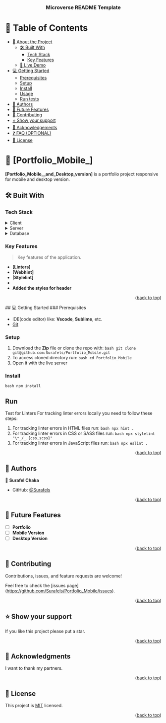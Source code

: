 <a name="readme-top"></a>
<div align="center">

  <h3><b>Microverse README Template</b></h3>

</div>

# 📗 Table of Contents

- [📖 About the Project](#about-project)
  - [🛠 Built With](#built-with)
    - [Tech Stack](#tech-stack)
    - [Key Features](#key-features)
  - [🚀 Live Demo](#live-demo)
- [💻 Getting Started](#getting-started)
  - [Prerequisites](#prerequisites)
  - [Setup](#setup)
  - [Install](#install)
  - [Usage](#usage)
  - [Run tests](#run-tests)
- [👥 Authors](#authors)
- [🔭 Future Features](#future-features)
- [🤝 Contributing](#contributing)
- [⭐️ Show your support](#support)
- [🙏 Acknowledgements](#acknowledgements)
- [❓ FAQ (OPTIONAL)](#faq)
- [📝 License](#license)

# 📖 [Portfolio_Mobile_] <a name="Portfolio_Mobile_and_Desktop_version"></a>
**[Portfolio_Mobile__and_Desktop_version]** is a portfolio project responsive for mobile and desktop version.

## 🛠 Built With <a name="built-with"></a>

### Tech Stack <a name="tech-stack"></a>
<details>
  <summary>Client</summary>
  <ul>
    <li><a href="https://reactjs.org/">React.js</a></li>
  </ul>
</details>
<details>
  <summary>Server</summary>
  <ul>
    <li><a href="https://expressjs.com/">Express.js</a></li>
  </ul>
</details>
<details>
<summary>Database</summary>
</details>

### Key Features <a name="key-features"></a>

> Key features of the application.
- **[Linters]**
- **[Webhint]**
- **[Stylelint]**
-
- **Added the styles for header**

<p align="right">(<a href="#readme-top">back to top</a>)</p>
## 💻 Getting Started <a name="getting-started"></a>
### Prerequisites

- IDE(code editor) like: **Vscode**, **Sublime**, etc. 
- [Git](https://www.linode.com/docs/guides/how-to-install-git-on-linux-mac-and-windows/) 

### Setup

1. Download the **Zip** file or clone the repo with:
```bash git clone git@github.com:Surafels/Portfolio_Mobile.git ``` 
2. To access cloned directory run: 
```bash cd Portfolio_Mobile ``` 
3. Open it with the live server 

### Install

```bash npm install ``` 

## Run

Test for Linters For tracking linter errors locally you need to follow these steps: 
1. For tracking linter errors in HTML files run:
```bash npx hint . ``` 
2. For tracking linter errors in CSS or SASS files run:
```bash npx stylelint "\*_/_.{css,scss}" ``` 
3. For tracking linter errors in JavaScript files run:
```bash npx eslint . ``` 


<p align="right">(<a href="#readme-top">back to top</a>)</p>


## 👥 Authors <a name="authors"></a>

👤 **Surafel Chaka**
- GitHub: [@Surafels](https://github.com/Surafels)

<p align="right">(<a href="#readme-top">back to top</a>)</p>

## 🔭 Future Features <a name="future-features"></a>
- [ ] **Portfolio**
- [ ] **Mobile Version**
- [ ] **Desktop Version**

<p align="right">(<a href="#readme-top">back to top</a>)</p>

## 🤝 Contributing <a name="contributing"></a>

Contributions, issues, and feature requests are welcome!

Feel free to check the [issues page]
(https://github.com/Surafels/Portfolio_Mobile/issues).

<p align="right">(<a href="#readme-top">back to top</a>)</p>

## ⭐️ Show your support <a name="support"></a>

If you like this project please put a star.

<p align="right">(<a href="#readme-top">back to top</a>)</p>

## 🙏 Acknowledgments <a name="acknowledgements"></a>

I want to thank my partners.


<p align="right">(<a href="#readme-top">back to top</a>)</p>


## 📝 License <a name="license"></a>

This project is [MIT](./MIT.md) licensed.
<p align="right">(<a href="#readme-top">back to top</a>)</p>
